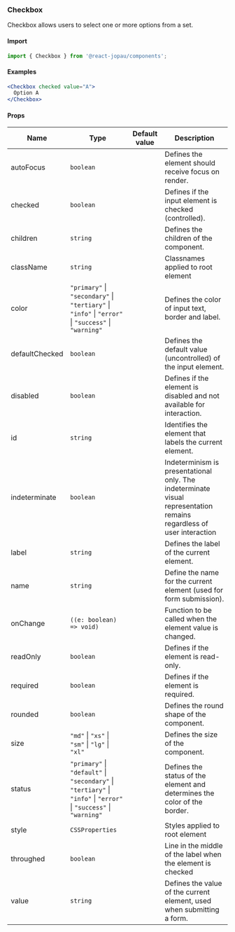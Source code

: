 ### Checkbox

Checkbox allows users to select one or more options from a set.

#### Import

```jsx
import { Checkbox } from '@react-jopau/components';
```

#### Examples

```jsx
<Checkbox checked value="A">
  Option A
</Checkbox>
```

#### Props

| Name           | Type                                                                                                               | Default value | Description                                                                                                          |
| -------------- | ------------------------------------------------------------------------------------------------------------------ | ------------- | -------------------------------------------------------------------------------------------------------------------- |
| autoFocus      | `boolean`                                                                                                          |               | Defines the element should receive focus on render.                                                                  |
| checked        | `boolean`                                                                                                          |               | Defines if the input element is checked (controlled).                                                                |
| children       | `string`                                                                                                           |               | Defines the children of the component.                                                                               |
| className      | `string`                                                                                                           |               | Classnames applied to root element                                                                                   |
| color          | `"primary"` \| `"secondary"` \| `"tertiary"` \| `"info"` \| `"error"` \| `"success"` \| `"warning"`                |               | Defines the color of input text, border and label.                                                                   |
| defaultChecked | `boolean`                                                                                                          |               | Defines the default value (uncontrolled) of the input element.                                                       |
| disabled       | `boolean`                                                                                                          |               | Defines if the element is disabled and not available for interaction.                                                |
| id             | `string`                                                                                                           |               | Identifies the element that labels the current element.                                                              |
| indeterminate  | `boolean`                                                                                                          |               | Indeterminism is presentational only. The indeterminate visual representation remains regardless of user interaction |
| label          | `string`                                                                                                           |               | Defines the label of the current element.                                                                            |
| name           | `string`                                                                                                           |               | Define the name for the current element (used for form submission).                                                  |
| onChange       | `((e: boolean) => void)`                                                                                           |               | Function to be called when the element value is changed.                                                             |
| readOnly       | `boolean`                                                                                                          |               | Defines if the element is read-only.                                                                                 |
| required       | `boolean`                                                                                                          |               | Defines if the element is required.                                                                                  |
| rounded        | `boolean`                                                                                                          |               | Defines the round shape of the component.                                                                            |
| size           | `"md"` \| `"xs"` \| `"sm"` \| `"lg"` \| `"xl"`                                                                     |               | Defines the size of the component.                                                                                   |
| status         | `"primary"` \| `"default"` \| `"secondary"` \| `"tertiary"` \| `"info"` \| `"error"` \| `"success"` \| `"warning"` |               | Defines the status of the element and determines the color of the border.                                            |
| style          | `CSSProperties`                                                                                                    |               | Styles applied to root element                                                                                       |
| throughed      | `boolean`                                                                                                          |               | Line in the middle of the label when the element is checked                                                          |
| value          | `string`                                                                                                           |               | Defines the value of the current element, used when submitting a form.                                               |
